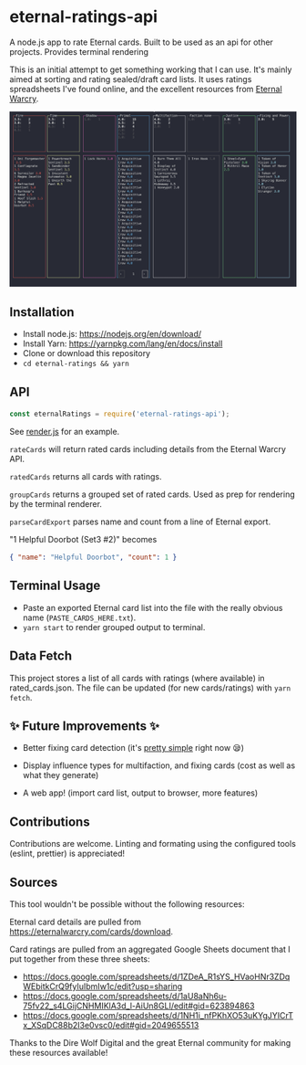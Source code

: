 # eternal-ratings-api

A node.js app to rate Eternal cards. Built to be used as an api for other projects. Provides terminal rendering

This is an initial attempt to get something working that I can use. It's mainly aimed at sorting and rating sealed/draft card lists. It uses ratings spreadsheets I've found online, and the excellent resources from [Eternal Warcry](https://eternalwarcry.com/cards/download).

![example](https://raw.githubusercontent.com/jakeorr/eternal-ratings-api/master/img/example.png)

## Installation

- Install node.js: https://nodejs.org/en/download/
- Install Yarn: https://yarnpkg.com/lang/en/docs/install
- Clone or download this repository
- `cd eternal-ratings && yarn`

## API

```js
const eternalRatings = require('eternal-ratings-api');
```

See [render.js](render.js) for an example.

`rateCards` will return rated cards including details from the Eternal Warcry API.

`ratedCards` returns all cards with ratings.

`groupCards` returns a grouped set of rated cards. Used as prep for rendering by the terminal renderer.

`parseCardExport` parses name and count from a line of Eternal export.

"1 Helpful Doorbot (Set3 #2)" becomes

```json
{ "name": "Helpful Doorbot", "count": 1 }
```

## Terminal Usage

- Paste an exported Eternal card list into the file with the really obvious name (`PASTE_CARDS_HERE.txt`).
- `yarn start` to render grouped output to terminal.

## Data Fetch

This project stores a list of all cards with ratings (where available) in rated_cards.json. The file can be updated (for new cards/ratings) with `yarn fetch`.

## :sparkles: Future Improvements :sparkles:

- Better fixing card detection (it's [pretty simple](https://github.com/jakeorr/eternal-ratings/blob/69e5186a47383d5d1f9cbde56f9192a48697c020/utils/card_groups.js#L19-L37) right now :sleepy:)

- Display influence types for multifaction, and fixing cards (cost as well as what they generate)

- A web app! (import card list, output to browser, more features)

## Contributions

Contributions are welcome. Linting and formating using the configured tools (eslint, prettier) is appreciated!

## Sources

This tool wouldn't be possible without the following resources:

Eternal card details are pulled from https://eternalwarcry.com/cards/download.

Card ratings are pulled from an aggregated Google Sheets document that I put together from these three sheets:

- https://docs.google.com/spreadsheets/d/1ZDeA_R1sYS_HVaoHNr3ZDqWEbitkCrQ9fyIuIbmIw1c/edit?usp=sharing
- https://docs.google.com/spreadsheets/d/1aU8aNh6u-75fv22_s4LGijCNHMIKlA3d_l-AiUn8GLI/edit#gid=623894863
- https://docs.google.com/spreadsheets/d/1NH1i_nfPKhXO53uKYgJYICrTx_XSqDC88b2I3e0vsc0/edit#gid=2049655513

Thanks to the Dire Wolf Digital and the great Eternal community for making these resources available!
